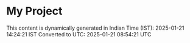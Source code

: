 # My Project

This content is dynamically generated in Indian Time (IST): 2025-01-21 14:24:21 IST
Converted to UTC: 2025-01-21 08:54:21 UTC
